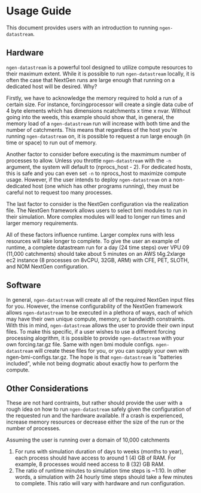 # Usage Guide
This document provides users with an introduction to running `ngen-datastream`. 

## Hardware
`ngen-datastream` is a powerful tool designed to utilize compute resources to their maximum extent. While it is possible to run `ngen-datastream` locally, it is often the case that NextGen runs are large enough that running on a dedicated host will be desired. Why?

Firstly, we have to acknowledge the memory required to hold a run of a certain size. For instance, forcingprocessor will create a single data cube of 4 byte elements which has dimensions ncatchments x time x nvar. Without going into the weeds, this example should show that, in general, the memory load of a `ngen-datastream` run will increase with both time and the number of catchments. This means that regardless of the host you're running `ngen-datastream` on, it is possible to request a run large enough (in time or space) to run out of memory.

Another factor to consider before executing is the maxmimum number of processes to allow. Unless you throttle `ngen-datastream` with the `-n` argument, the system will default to (nprocs_host - 2). For dedicated hosts, this is safe and you can even set `-n` to nprocs_host to maximize compute usage. However, if the user intends to deploy `ngen-datastream` on a non-dedicated host (one which has other programs running), they must be careful not to request too many processes. 

The last factor to consider is the NextGen configuration via the realization file. The NextGen framework allows users to select bmi modules to run in their simulation. More complex modules will lead to longer run times and larger memory requirements. 

All of these factors influence runtime. Larger complex runs with less resources will take longer to complete. To give the user an example of runtime, a complete datastream run for a day (24 time steps) over VPU 09 (11,000 catchments) should take about 5 minutes on an AWS t4g.2xlarge ec2 instance (8 processes on 8vCPU, 32GB, ARM) with CFE, PET, SLOTH, and NOM NextGen configuration.

## Software
In general, `ngen-datastream` will create all of the required NextGen input files for you. However, the imense configurability of the NextGen framework allows `ngen-datastream` to be executed in a plethora of ways, each of which may have their own unique compute, memory, or bandwidth constraints. With this in mind, `ngen-datastream` allows the user to provide their own input files. To make this specific, if a user wishes to use a different forcing processing alogrithm, it is possible to provide `ngen-datastream` with your own forcing.tar.gz file. Same with ngen bmi module configs. `ngen-datastream` will create these files for you, or you can supply your own with ngen-bmi-configs.tar.gz. The hope is that `ngen-datastream` is "batteries included", while not being dogmatic about exactly how to perform the compute.

## Other Considerations
These are not hard contraints, but rather should provide the user with a rough idea on how to run `ngen-datastream` safely given the configuration of the requested run and the hardware available. If a crash is experienced, increase memory resources or decrease either the size of the run or the number of processes.

Assuming the user is running over a domain of 10,000 catchments
1) For runs with simulation duration of days to weeks (months to year), each process should have access to around 1 (4) GB of RAM. For example, 8 processes would need access to 8 (32) GB RAM.
2) The ratio of runtime minutes to simulation time steps is ~1:10. In other words, a simulation with 24 hourly time steps should take a few minutes to complete. This ratio will vary with hardware and run configuration.
